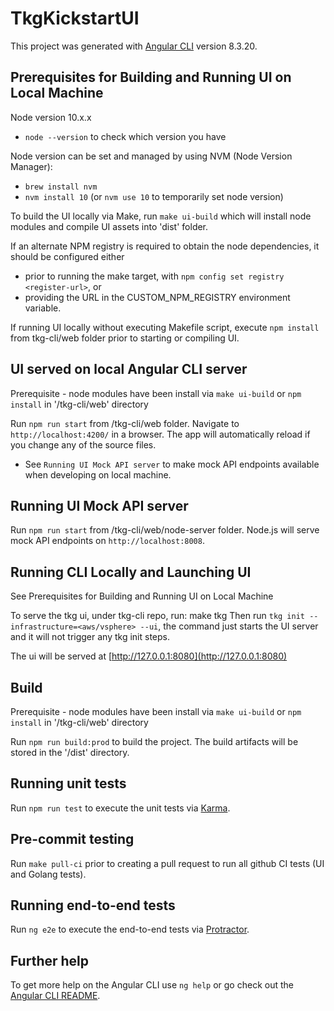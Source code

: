 # TkgKickstartUI

This project was generated with [Angular CLI](https://github.com/angular/angular-cli) version 8.3.20.

## Prerequisites for Building and Running UI on Local Machine

Node version 10.x.x

- `node --version` to check which version you have

Node version can be set and managed by using NVM (Node Version Manager):

- `brew install nvm`
- `nvm install 10` (or `nvm use 10` to temporarily set node version)

To build the UI locally via Make, run `make ui-build` which will install node modules and compile UI assets into 'dist' folder.

If an alternate NPM registry is required to obtain the node dependencies, it should be configured either

- prior to running the make target, with `npm config set registry <register-url>`, or
- providing the URL in the CUSTOM_NPM_REGISTRY environment variable.

If running UI locally without executing Makefile script, execute `npm install` from tkg-cli/web folder prior to starting or compiling UI.

## UI served on local Angular CLI server

Prerequisite - node modules have been install via `make ui-build` or `npm install` in '/tkg-cli/web' directory

Run `npm run start` from /tkg-cli/web folder. Navigate to `http://localhost:4200/` in a browser. The app will automatically reload if you change any of the source files.

- See `Running UI Mock API server` to make mock API endpoints available when developing on local machine.

## Running UI Mock API server

Run `npm run start` from /tkg-cli/web/node-server folder. Node.js will serve mock API endpoints on `http://localhost:8008`.

## Running CLI Locally and Launching UI

See Prerequisites for Building and Running UI on Local Machine

To serve the tkg ui, under tkg-cli repo, run: make tkg
Then run `tkg init --infrastructure=<aws/vsphere> --ui`, the command just starts the UI server and it will not trigger any tkg init steps.

The ui will be served at [http://127.0.0.1:8080](http://127.0.0.1:8080)

## Build

Prerequisite - node modules have been install via `make ui-build` or `npm install` in '/tkg-cli/web' directory

Run `npm run build:prod` to build the project. The build artifacts will be stored in the '/dist' directory.

## Running unit tests

Run `npm run test` to execute the unit tests via [Karma](https://karma-runner.github.io).

## Pre-commit testing

Run `make pull-ci` prior to creating a pull request to run all github CI tests (UI and Golang tests).

## Running end-to-end tests

Run `ng e2e` to execute the end-to-end tests via [Protractor](http://www.protractortest.org/).

## Further help

To get more help on the Angular CLI use `ng help` or go check out the [Angular CLI README](https://github.com/angular/angular-cli/blob/master/README.md).
